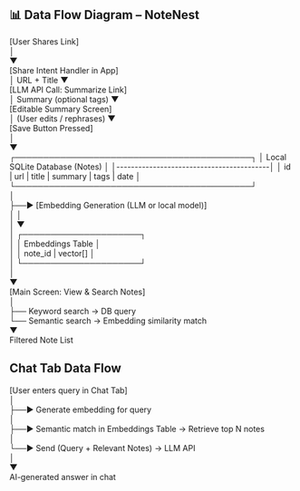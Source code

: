 ## 📊 Data Flow Diagram – NoteNest

[User Shares Link]  
       │  
       ▼  
[Share Intent Handler in App]  
       │  URL + Title
       ▼  
[LLM API Call: Summarize Link]  
       │  Summary (optional tags)
       ▼  
[Editable Summary Screen]  
       │  (User edits / rephrases)
       ▼  
[Save Button Pressed]  
       │  
       ▼  
 ┌──────────────────────────────────────────┐
 │      Local SQLite Database (Notes)       │
 │------------------------------------------│
 │ id | url | title | summary | tags | date │
 └──────────────────────────────────────────┘  
       │  
       ├──► [Embedding Generation (LLM or local model)]  
       │         │  
       │         ▼  
       │   ┌─────────────────────┐  
       │   │ Embeddings Table    │  
       │   │ note_id | vector[]  │  
       │   └─────────────────────┘  
       │  
       ▼  
[Main Screen: View & Search Notes]  
       │  
       ├── Keyword search → DB query  
       └── Semantic search → Embedding similarity match  
              ▼  
        Filtered Note List  

## Chat Tab Data Flow

[User enters query in Chat Tab]  
       │  
       ├──► Generate embedding for query  
       │  
       ├──► Semantic match in Embeddings Table → Retrieve top N notes  
       │  
       └──► Send (Query + Relevant Notes) → LLM API  
                  │  
                  ▼  
          AI-generated answer in chat  
